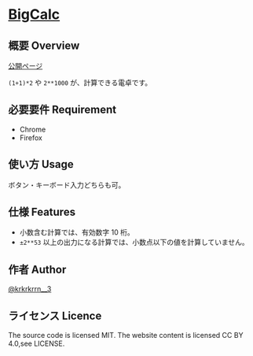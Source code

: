 # [BigCalc](https://krkrkrrn.github.io/BigCalc/)

## 概要 Overview

[公開ページ](https://krkrkrrn.github.io/BIG-calculator/)

`(1+1)*2` や `2**1000` が、計算できる電卓です。

## 必要要件 Requirement

- Chrome
- Firefox

## 使い方 Usage

ボタン・キーボード入力どちらも可。

## 仕様 Features

- 小数含む計算では、有効数字 10 桁。
- `±2**53` 以上の出力になる計算では、小数点以下の値を計算していません。

## 作者 Author

[@krkrkrrn__3](https://twitter.com/krkrkrrn__3)

## ライセンス Licence

The source code is licensed MIT. The website content is licensed CC BY 4.0,see LICENSE.
